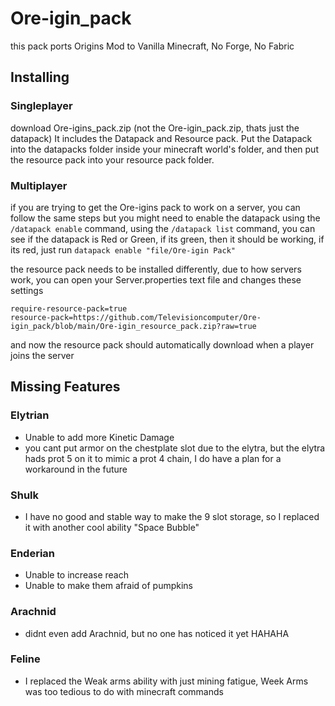# Ore-igin_pack
this pack ports Origins Mod to Vanilla Minecraft, No Forge, No Fabric

## Installing

### Singleplayer
download Ore-igins_pack.zip (not the Ore-igin_pack.zip, thats just the datapack)
It includes the Datapack and Resource pack. Put the Datapack into the datapacks folder inside your minecraft world's folder, and then put the resource pack into your resource pack folder.

### Multiplayer
if you are trying to get the Ore-igins pack to work on a server, you can follow the same steps
but you might need to enable the datapack using the `/datapack enable` command,
using the `/datapack list` command, you can see if the datapack is Red or Green,
if its green, then it should be working, if its red, just run `datapack enable "file/Ore-igin Pack"`

the resource pack needs to be installed differently, due to how servers work,
you can open your Server.properties text file and changes these settings
```
require-resource-pack=true
resource-pack=https://github.com/Televisioncomputer/Ore-igin_pack/blob/main/Ore-igin_resource_pack.zip?raw=true
```
and now the resource pack should automatically download when a player joins the server



## Missing Features
### Elytrian
  - Unable to add more Kinetic Damage
  - you cant put armor on the chestplate slot due to the elytra, but the elytra hads prot 5 on it to mimic a prot 4 chain, I do have a plan for a workaround in the future
### Shulk
  - I have no good and stable way to make the 9 slot storage, so I replaced it with another cool ability "Space Bubble"
### Enderian
  - Unable to increase reach
  - Unable to make them afraid of pumpkins
### Arachnid
  - didnt even add Arachnid, but no one has noticed it yet HAHAHA
### Feline
  - I replaced the Weak arms ability with just mining fatigue, Week Arms was too tedious to do with minecraft commands
